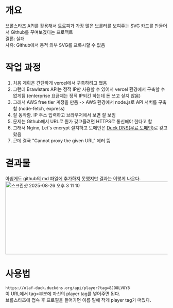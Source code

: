 # 개요
브롤스타즈 API를 활용해서 트로피가 가장 많은 브롤러를 보여주는 SVG 카드를 만들어서 Github를 꾸며보겠다는 프로젝트  
결론: 실패  
사유: Github에서 동적 외부 SVG를 프록시할 수 없음  

# 작업 과정
1. 처음 계획은 간단하게 vercel에서 구축하려고 했음  
2. 그런데 Brawlstars API는 정적 IP만 사용할 수 있어서 vercel 환경에서 구축할 수 없게됨 (enterprise 요금제는 정적 IP되긴 하는데 돈 쓰고 싶지 않음)  
3. 그래서 AWS free tier 계정을 만듬 -> AWS 환경에서 node.js로 API 서버를 구축함 (node-fetch, express)
4. 잘 동작함. IP 주소 입력하고 브라우저에서 보면 잘 보임  
5. 문제는 Github에서 URL로 뭔가 갖고올려면 HTTPS로 통신해야 한다고 함  
6. 그래서 Nginx, Let's encrypt 설치하고 도메인은 [Duck DNS(무료 도메인)](https://www.duckdns.org/domains)로 갖고왔음
7. 근데 결국 "Cannot proxy the given URL" 에러 뜸

# 결과물
아쉽게도 github의 md 파일에 추가하지 못했지만 결과는 이렇게 나온다.  
<img width="610" height="227" alt="스크린샷 2025-08-26 오후 3 11 10" src="https://github.com/user-attachments/assets/ffa8b91f-f605-4e4f-8f52-e359580129ef" />

# 사용법
`https://olaf-duck.duckdns.org/api/player?tag=8JOOLVOY8`  
이 URL에서 tag=부분에 자신의 player tag를 넣어주면 된다.  
브롤스타즈에 접속 후 프로필을 들어가면 이름 밑에 작게 player tag가 떠있다.  
